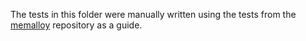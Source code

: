 The tests in this folder were manually written using the tests from the [memalloy](https://github.com/johnwickerson/memalloy) repository as a guide.